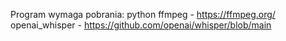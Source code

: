Program wymaga pobrania:
python
ffmpeg - https://ffmpeg.org/
openai_whisper - https://github.com/openai/whisper/blob/main
